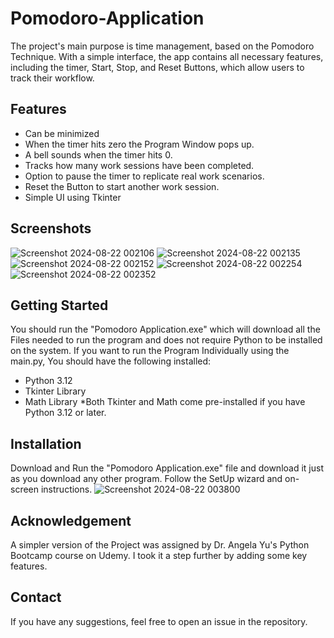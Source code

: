 # Pomodoro-Application
The project's main purpose is time management, based on the Pomodoro Technique. With a simple interface, the app contains all necessary features, including the timer, Start, Stop, and Reset Buttons, which allow users to track their workflow.

## Features
- Can be minimized
- When the timer hits zero the Program Window pops up.
- A bell sounds when the timer hits 0.
- Tracks how many work sessions have been completed.
- Option to pause the timer to replicate real work scenarios.
- Reset the Button to start another work session.
- Simple UI using Tkinter

## Screenshots
![Screenshot 2024-08-22 002106](https://github.com/user-attachments/assets/74b08455-67ce-483e-8e41-2b93008c40cd)
![Screenshot 2024-08-22 002135](https://github.com/user-attachments/assets/31cdbaef-e810-47f2-83f4-6093dbd5f737)
![Screenshot 2024-08-22 002152](https://github.com/user-attachments/assets/2ebb7398-2233-44d1-93f5-6b8911ef6d32)
![Screenshot 2024-08-22 002254](https://github.com/user-attachments/assets/9b527dd6-ac29-41c3-87f8-e6ca11c1b83c)
![Screenshot 2024-08-22 002352](https://github.com/user-attachments/assets/d894477f-d916-4c50-82e4-57b05e69e2d9)

## Getting Started
You should run the "Pomodoro Application.exe" which will download all the Files needed to run the program and does not require Python to be installed on the system.
If you want to run the Program Individually using the main.py, You should have the following installed:
- Python 3.12
- Tkinter Library
- Math Library
*Both Tkinter and Math come pre-installed if you have Python 3.12 or later.

## Installation
Download and Run the "Pomodoro Application.exe" file and download it just as you download any other program. Follow the SetUp wizard and on-screen instructions.
![Screenshot 2024-08-22 003800](https://github.com/user-attachments/assets/aa71b2e8-e7ef-4b19-8fe2-6082c1ec9180)

## Acknowledgement
A simpler version of the Project was assigned by Dr. Angela Yu's Python Bootcamp course on Udemy. I took it a step further by adding some key features.

## Contact
If you have any suggestions, feel free to open an issue in the repository.




